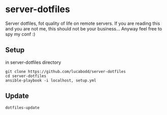 # server-dotfiles
Server dotfiles, fot quality of life on remote servers.
If you are reading this and you are not me, this should not be your business... Anyway feel free to spy my conf :)

## Setup
in server-dotfiles directory
```
git clone https://github.com/lucabodd/server-dotfiles
cd server-dotfiles
ansible-playbook -i localhost, setup.yml
```

## Update
```dotfiles-update```

